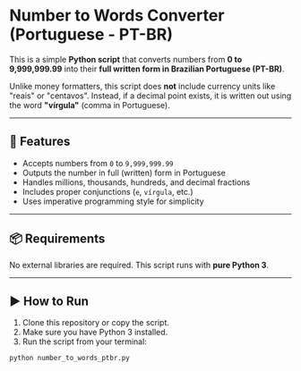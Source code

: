 # Number to Words Converter (Portuguese - PT-BR)

This is a simple **Python script** that converts numbers from **0 to 9,999,999.99** into their **full written form in Brazilian Portuguese (PT-BR)**.

Unlike money formatters, this script does **not** include currency units like "reais" or "centavos". Instead, if a decimal point exists, it is written out using the word **"vírgula"** (comma in Portuguese).

---

## 🧠 Features

- Accepts numbers from `0` to `9,999,999.99`
- Outputs the number in full (written) form in Portuguese
- Handles millions, thousands, hundreds, and decimal fractions
- Includes proper conjunctions (`e`, `vírgula`, etc.)
- Uses imperative programming style for simplicity

---

## 📦 Requirements

No external libraries are required. This script runs with **pure Python 3**.

---

## ▶️ How to Run

1. Clone this repository or copy the script.
2. Make sure you have Python 3 installed.
3. Run the script from your terminal:

```bash
python number_to_words_ptbr.py